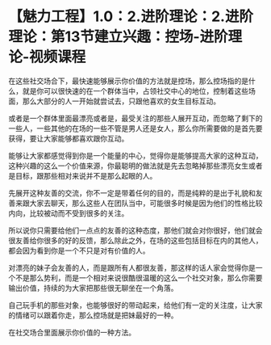 # 【魅力工程】1.0：2.进阶理论：2.进阶理论：第13节建立兴趣：控场-进阶理论-视频课程

在这些社交场合下，最快速能够展示你价值的方法就是控场，那么控场指的是什么，就是你可以很快速的在一个群体当中，占领社交中心的地位，控制着这些场面，那么大部分的人一开始就尝试去，只跟他喜欢的女生目标互动。

或者是一个群体里面最漂亮或者是，最受关注的那些人展开互动，而忽略了剩下的一些人，一些其他的在场的一些不管是男人还是女人，那么你所需要做的是首先要获得，要让大家能够都喜欢跟你互动。

能够让大家都感觉得到你是一个能量的中心，觉得你是能够提高大家的这种互动，这种兴趣的这么一个价值来源，你最聪明的做法就是先去忽略掉那些漂亮女生或者是目标，跟那些相对来说并不是那么起眼的人。

先展开这种友善的交流，你不一定是带着任何的目的，而是纯粹的是出于礼貌和友善来跟大家去聊天，那么这些人在团队当中，可能很多时候是因为他们的性格比较内向，比较被动而不受到很多的关注。

所以说你只需要给他们一点点的友善的这种态度，那他们就会对你很好，他们就会很友善给你很多的好的反馈，那么除此之外，在场的这些包括目标在内的其他人，都会因为看到你是一个不只是对有价值的人。

对漂亮的妹子会友善的人，而是跟所有人都很友善，那这样的话人家会觉得你是一个不是那么势利，而是一个相对来说很酷很温暖的这么一个社交对象，那么你需要输出价值，持续的为大家把那些很无聊坐在一个角落。

自己玩手机的那些对象，也能够很好的带动起来，给他们有一定的关注度，让大家的情绪可以跟着你走，那么控场就是把妹最好的一种。

在社交场合里面展示你价值的一种方法。